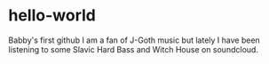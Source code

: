 # hello-world
Babby's first github 
I am a fan of J-Goth music but lately I have been listening to some Slavic Hard Bass and Witch House on soundcloud. 
